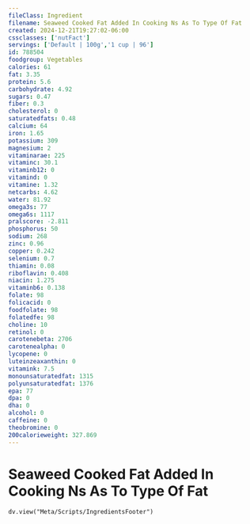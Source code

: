 ```yaml
---
fileClass: Ingredient
filename: Seaweed Cooked Fat Added In Cooking Ns As To Type Of Fat
created: 2024-12-21T19:27:02-06:00
cssclasses: ['nutFact']
servings: ['Default | 100g','1 cup | 96']
id: 788504
foodgroup: Vegetables
calories: 61
fat: 3.35
protein: 5.6
carbohydrate: 4.92
sugars: 0.47
fiber: 0.3
cholesterol: 0
saturatedfats: 0.48
calcium: 64
iron: 1.65
potassium: 309
magnesium: 2
vitaminarae: 225
vitaminc: 30.1
vitaminb12: 0
vitamind: 0
vitamine: 1.32
netcarbs: 4.62
water: 81.92
omega3s: 77
omega6s: 1117
pralscore: -2.811
phosphorus: 50
sodium: 268
zinc: 0.96
copper: 0.242
selenium: 0.7
thiamin: 0.08
riboflavin: 0.408
niacin: 1.275
vitaminb6: 0.138
folate: 98
folicacid: 0
foodfolate: 98
folatedfe: 98
choline: 10
retinol: 0
carotenebeta: 2706
carotenealpha: 0
lycopene: 0
luteinzeaxanthin: 0
vitamink: 7.5
monounsaturatedfat: 1315
polyunsaturatedfat: 1376
epa: 77
dpa: 0
dha: 0
alcohol: 0
caffeine: 0
theobromine: 0
200calorieweight: 327.869
---
```


# Seaweed Cooked Fat Added In Cooking Ns As To Type Of Fat

```dataviewjs
dv.view("Meta/Scripts/IngredientsFooter")
```